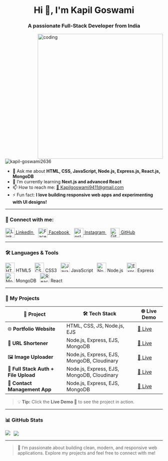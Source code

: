 <h1 align="center">Hi 👋, I'm Kapil Goswami</h1>
<h3 align="center">A passionate Full-Stack Developer from India</h3>

<img align="right" alt="coding" width="400" src="https://i.pinimg.com/originals/54/e3/7d/54e37d8074ebcde1d96c77d7b2a7f310.gif" />

<p align="left">
  <img src="https://komarev.com/ghpvc/?username=kapil-goswami2636&label=Profile%20views&color=0e75b6&style=flat" alt="kapil-goswami2636" />
</p>

- 💬 Ask me about **HTML, CSS, JavaScript, Node.js, Express.js, React.js, MongoDB**  
- 🌱 I’m currently learning **Next.js and advanced React**  
- 📫 How to reach me: [📧 Kapilgoswami9411@gmail.com](mailto:Kapilgoswami9411@gmail.com)  
- ⚡ Fun fact: **I love building responsive web apps and experimenting with UI designs!**

---

### 🔗 Connect with me:
<p align="left">
  <a href="http://linkedin.com/in/kapil-goswami-5b0826302" target="_blank">
    <img align="center" src="https://cdn.jsdelivr.net/npm/simple-icons@v10/icons/linkedin.svg" alt="LinkedIn" height="30" width="30" /> LinkedIn
  </a> &nbsp;&nbsp;
  <a href="https://fb.com/kapilgoswami" target="_blank">
    <img align="center" src="https://cdn.jsdelivr.net/npm/simple-icons@v10/icons/facebook.svg" alt="Facebook" height="30" width="30" /> Facebook
  </a> &nbsp;&nbsp;
  <a href="https://instagram.com/kapilgoswami2636" target="_blank">
    <img align="center" src="https://cdn.jsdelivr.net/npm/simple-icons@v10/icons/instagram.svg" alt="Instagram" height="30" width="30" /> Instagram
  </a> &nbsp;&nbsp;
  <a href="https://github.com/kapil-goswami2636" target="_blank">
    <img align="center" src="https://cdn.jsdelivr.net/npm/simple-icons@v10/icons/github.svg" alt="GitHub" height="30" width="30" /> GitHub
  </a>
</p>

---

### 🛠 Languages & Tools

<p>
  <img src="https://cdn.jsdelivr.net/gh/devicons/devicon/icons/html5/html5-original.svg" alt="HTML5" width="30" height="30"/> HTML5 &nbsp;
  <img src="https://cdn.jsdelivr.net/gh/devicons/devicon/icons/css3/css3-original.svg" alt="CSS3" width="30" height="30"/> CSS3 &nbsp;
  <img src="https://cdn.jsdelivr.net/gh/devicons/devicon/icons/javascript/javascript-original.svg" alt="JavaScript" width="30" height="30"/> JavaScript &nbsp;
  <img src="https://cdn.jsdelivr.net/gh/devicons/devicon/icons/nodejs/nodejs-original.svg" alt="Node.js" width="30" height="30"/> Node.js &nbsp;
  <img src="https://cdn.jsdelivr.net/gh/devicons/devicon/icons/express/express-original.svg" alt="Express" width="30" height="30"/> Express &nbsp;
  <img src="https://cdn.jsdelivr.net/gh/devicons/devicon/icons/mongodb/mongodb-original.svg" alt="MongoDB" width="30" height="30"/> MongoDB &nbsp;
  <img src="https://cdn.jsdelivr.net/gh/devicons/devicon/icons/react/react-original.svg" alt="React" width="30" height="30"/> React
</p>

---

### 💼 My Projects
| 🚀 Project | 🛠 Tech Stack | 🌐 Live Demo |
|------------|---------------|-------------|
| 🌐 **Portfolio Website** | HTML, CSS, JS, Node.js, EJS | [🔗 Live](https://portfolio-rouge-seven-27.vercel.app/) |
| 🔗 **URL Shortener** | Node.js, Express, EJS, MongoDB | [🔗 Live](https://url-shortner-project-y37k.onrender.com) |
| 🖼 **Image Uploader** | Node.js, Express, EJS, MongoDB, Cloudinary | [🔗 Live](https://image-uploader-iaay.onrender.com) |
| 🔐 **Full Stack Auth + File Upload** | Node.js, Express, EJS, MongoDB, Cloudinary | [🔗 Live](https://full-stack-auth-file-upload.onrender.com) |
| 📇 **Contact Management App** | Node.js, Express, EJS, MongoDB | [🔗 Live](https://contact-management-app-8wr9.onrender.com) |

> 💡 **Tip:** Click the **Live Demo 🔗** to see the project in action.

---

### 📊 GitHub Stats
<p>
  <img align="left" src="https://github-readme-stats.vercel.app/api/top-langs/?username=kapil-goswami2636&layout=compact&theme=radical" />
  &nbsp;
  <img align="center" src="https://github-readme-stats.vercel.app/api?username=kapil-goswami2636&show_icons=true&theme=radical" />
</p>

---

> 🚀 I’m passionate about building clean, modern, and responsive web applications. Explore my projects and feel free to connect with me!

